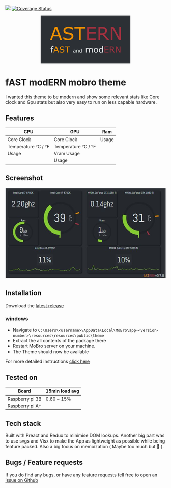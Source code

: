 ![](https://img.shields.io/travis/DBaker85/astern?style=flat-square) [![Coverage Status](https://img.shields.io/coveralls/github/DBaker85/astern?style=flat-square)](https://coveralls.io/github/DBaker85/astern?branch=main)

<p align="center"> 
    <img src="https://raw.githubusercontent.com/DBaker85/astern/main/src/docs/astern_logo.png" alt="astern logo">
 </p>

# fAST modERN mobro theme

I wanted this theme to be modern and show some relevant stats like Core clock and Gpu stats but also very easy to run on less capable hardware.

## Features

| CPU                 | GPU                 | Ram   |
| ------------------- | ------------------- | ----- |
| Core Clock          | Core Clock          | Usage |
| Temperature °C / °F | Temperature °C / °F |
| Usage               | Vram Usage          |
|                     | Usage               |

## Screenshot

![astern screenshot](https://raw.githubusercontent.com/DBaker85/astern/main/src/docs/screenshot.JPG)

## Installation

Download the [latest release](https://github.com/DBaker85/astern/releases)

### windows

- Navigate to `C:\Users\<username>\AppData\Local\MoBro\app-<version-number>\resources\resources\public\theme`
- Extract the all contents of the package there
- Restart MoBro server on your machine.
- The Theme should now be available

For more detailed instructions [click here](https://www.mod-bros.com/en/blog/b/configure-themes~916)

## Tested on

| Board           | 15min load avg |
| --------------- | -------------- |
| Raspberry pi 3B | 0.60 ~ 15%     |
| Raspberry pi A+ |                |

## Tech stack

Built with Preact and Redux to minimise DOM lookups.
Another big part was to use svgs and Visx to make the App as lightweight as possible while being feature packed. Also a big focus on memoization ( Maybe too much but 🤷 ).

## Bugs / Feature requests

If you do find any bugs, or have any feature requests fell free to open an [issue on Github](https://github.com/DBaker85/astern/issues)

